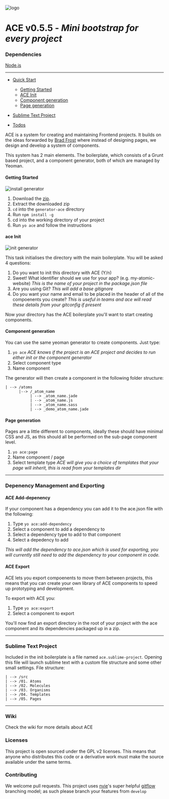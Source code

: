 ![logo](https://raw.githubusercontent.com/pjhauser/atomic-component-engine/develop/gifs/ace-molecule-logo.png)

ACE v0.5.5 - *Mini bootstrap for every project*
=======================

### Dependencies 
[Node.js](http://nodejs.org/download/)

---

* [Quick Start](#quick)
	* [Getting Started](#getting-started)
 	* [ACE Init](#ace-init)
 	* [Component generation](#component-generation)
 	* [Page generation](#page-generation)

* [Sublime Text Project](#sublime-text-project)
* [Todos](#todos)

ACE is a system for creating and maintaining Frontend projects. It builds on the ideas forwarded by [Brad Frost](http://bradfrostweb.com/blog/post/atomic-web-design/) where instead of designing pages, we design and develop a system of components. 

This system has 2 main elements. The boilerplate, which consists of a Grunt based project, and a component generator, both of which are managed by Yeoman. 


#### Getting Started

![install generator](https://raw.githubusercontent.com/pjhauser/atomic-component-system/master/gifs/install.gif)


1. Download the [zip](https://github.com/pjhauser/atomic-component-system/archive/master.zip).
2. Extract the downloaded zip
3. `cd` into the `generator-ace` directory
4. Run `npm install -g`
5. cd into the working directory of your project
6. Run `yo ace` and follow the instructions


#### ace Init

![init generator](https://raw.githubusercontent.com/pjhauser/atomic-component-engine/master/gifs/init.gif)

This task initialises the directory with the main boilerplate. You will be asked 4 questions:

1. Do you want to init this directory with ACE (Y/n)
2. Sweet! What identifier should we use for your app? (e.g. my-atomic-website) *This is the name of your project in the package.json file*
3. Are you using Git? *This will add a base gitignore*
4. Do you want your name and email to be placed in the header of all of the compoenents you create? *This is useful in teams and ace will read these details from your gitconfig if present*


Now your directory has the ACE boilerplate you'll want to start creating components. 


#### Component generation

You can use the same yeoman generator to create components. Just type:

1. `yo ace` *ACE knows if the project is an ACE project and decides to run either init or the component generator*
2. Select component type
3. Name component

The generator will then create a component in the following folder structure:

	| --> /atoms
		  |--> /_atom_name
			   | --> _atom_name.jade
			   | --> _atom_name.js
			   | --> _atom_name.sass
			   | --> _demo_atom_name.jade


#### Page generation

Pages are a little different to components, ideally these should have minimal CSS and JS, as this should all be performed on the sub-page component level. 

1. `yo ace:page`
2. Name component / page
3. Select template type *ACE will give you a choice of templates that your page will inherit, this is read from your templates dir*

---

### Depenency Management and Exporting


#### ACE Add-depenency

If your component has a dependency you can add it to the ace.json file with the following:

1. Type `yo ace:add-dependency`
2. Select a component to add a dependency to
3. Select a dependency type to add to that component
4. Select a depedency to add

*This will add the dependency to ace.json which is used for exporting, you will currently still need to add the dependency to your component in code.*

#### ACE Export
ACE lets you export compoenents to move them between projects, this means that you can create your own library of ACE components to speed up prototyping and development.

To export with ACE you:

1. Type `yo ace:export`
2. Select a component to export

You'll now find an export directory in the root of your project with the ace component and its dependencies packaged up in a zip.


---

### Sublime Text Project
Included in the init boilerplate is a file named `ace.sublime-project`. Opening this file will launch sublime text with a custom file structure and some other small settings. File structure:

	| --> /src
	| --> /01. Atoms
	| --> /02. Molecules
	| --> /03. Organisms
	| --> /04. Templates
	| --> /05. Pages

---

### Wiki
Check the wiki for more details about ACE

### Licenses 
This project is open sourced under the GPL v2 licenses. This means that anyone who distributes this code or a derivative work must make the source available under the same terms.

### Contributing
We welcome pull requests. This project uses [nvie](https://github.com/nvie)'s super helpful [gitflow](https://github.com/nvie/gitflow) branching model; as such please branch your features from ```develop```


